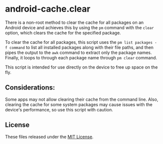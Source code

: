 # android-cache.clear
There is a non-root method to clear the cache for all packages on an Android device and achieves this by using the `pm` command with the `clear` option, which clears the cache for the specified package.

To clear the cache for all packages, this script uses the `pm list packages -f command` to list all installed packages along with their file paths, and then pipes the output to the `awk` command to extract only the package names. Finally, it loops to through each package name through `pm clear` command.

This script is intended for use directly on the device to free up space on the fly.

## Considerations:
Some apps may not allow clearing their cache from the command line. Also, clearing the cache for some system packages may cause issues with the device's performance, so use this script with caution.

## License

These files released under the [MIT License](LICENSE).

